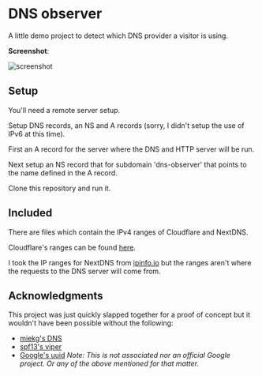 # DNS observer

A little demo project to detect which DNS provider a visitor is using.

**Screenshot**:

![screenshot](https://bytes.hakk.dev/bmcculley/dns-observer/raw/master/screenshot.png)

## Setup

You'll need a remote server setup.

Setup DNS records, an NS and A records (sorry, I didn't setup the use of IPv6 at this time).

First an A record for the server where the DNS and HTTP server will be run.

Next setup an NS record that for subdomain 'dns-observer' that points to 
the name defined in the A record.

Clone this repository and run it.


## Included

There are files which contain the IPv4 ranges of Cloudflare and NextDNS.

Cloudflare's ranges can be found [here](https://www.cloudflare.com/ips/).

I took the IP ranges for NextDNS from [ipinfo.io](https://ipinfo.io/AS34939) 
but the ranges aren't where the requests to the DNS server will come from.


## Acknowledgments

This project was just quickly slapped together for a proof of concept but 
it wouldn't have been possible without the following:

 * [miekg's DNS](https://github.com/miekg/dns)
 * [spf13's viper](https://github.com/spf13/viper)
 * [Google's uuid](https://github.com/google/uuid)
*Note: This is not associated nor an official Google project. Or any of the above mentioned for that matter.*